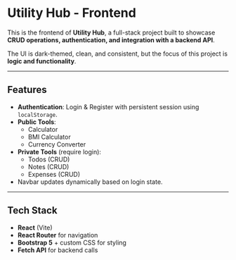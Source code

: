 # Utility Hub - Frontend

This is the frontend of **Utility Hub**, a full-stack project built to showcase **CRUD operations, authentication, and integration with a backend API**.  

The UI is dark-themed, clean, and consistent, but the focus of this project is **logic and functionality**.

---

##  Features
- **Authentication**: Login & Register with persistent session using `localStorage`.
- **Public Tools**:
  - Calculator
  - BMI Calculator
  - Currency Converter
- **Private Tools** (require login):
  - Todos (CRUD)
  - Notes (CRUD)
  - Expenses (CRUD)
- Navbar updates dynamically based on login state.

---

##  Tech Stack
- **React** (Vite)
- **React Router** for navigation
- **Bootstrap 5** + custom CSS for styling
- **Fetch API** for backend calls